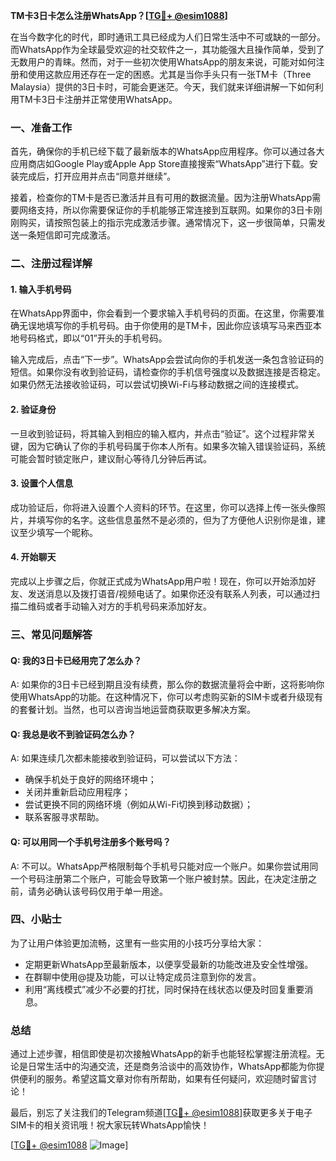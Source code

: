 **TM卡3日卡怎么注册WhatsApp？[[TG💪+ @esim1088](https://t.me/s/esim1088)]**

在当今数字化的时代，即时通讯工具已经成为人们日常生活中不可或缺的一部分。而WhatsApp作为全球最受欢迎的社交软件之一，其功能强大且操作简单，受到了无数用户的青睐。然而，对于一些初次使用WhatsApp的朋友来说，可能对如何注册和使用这款应用还存在一定的困惑。尤其是当你手头只有一张TM卡（Three Malaysia）提供的3日卡时，可能会更迷茫。今天，我们就来详细讲解一下如何利用TM卡3日卡注册并正常使用WhatsApp。

### 一、准备工作

首先，确保你的手机已经下载了最新版本的WhatsApp应用程序。你可以通过各大应用商店如Google Play或Apple App Store直接搜索“WhatsApp”进行下载。安装完成后，打开应用并点击“同意并继续”。

接着，检查你的TM卡是否已激活并且有可用的数据流量。因为注册WhatsApp需要网络支持，所以你需要保证你的手机能够正常连接到互联网。如果你的3日卡刚刚购买，请按照包装上的指示完成激活步骤。通常情况下，这一步很简单，只需发送一条短信即可完成激活。

### 二、注册过程详解

#### 1. 输入手机号码

在WhatsApp界面中，你会看到一个要求输入手机号码的页面。在这里，你需要准确无误地填写你的手机号码。由于你使用的是TM卡，因此你应该填写马来西亚本地号码格式，即以“01”开头的手机号码。

输入完成后，点击“下一步”。WhatsApp会尝试向你的手机发送一条包含验证码的短信。如果你没有收到验证码，请检查你的手机信号强度以及数据连接是否稳定。如果仍然无法接收验证码，可以尝试切换Wi-Fi与移动数据之间的连接模式。

#### 2. 验证身份

一旦收到验证码，将其输入到相应的输入框内，并点击“验证”。这个过程非常关键，因为它确认了你的手机号码属于你本人所有。如果多次输入错误验证码，系统可能会暂时锁定账户，建议耐心等待几分钟后再试。

#### 3. 设置个人信息

成功验证后，你将进入设置个人资料的环节。在这里，你可以选择上传一张头像照片，并填写你的名字。这些信息虽然不是必须的，但为了方便他人识别你是谁，建议至少填写一个昵称。

#### 4. 开始聊天

完成以上步骤之后，你就正式成为WhatsApp用户啦！现在，你可以开始添加好友、发送消息以及拨打语音/视频电话了。如果你还没有联系人列表，可以通过扫描二维码或者手动输入对方的手机号码来添加好友。

### 三、常见问题解答

#### Q: 我的3日卡已经用完了怎么办？
A: 如果你的3日卡已经到期且没有续费，那么你的数据流量将会中断，这将影响你使用WhatsApp的功能。在这种情况下，你可以考虑购买新的SIM卡或者升级现有的套餐计划。当然，也可以咨询当地运营商获取更多解决方案。

#### Q: 我总是收不到验证码怎么办？
A: 如果连续几次都未能接收到验证码，可以尝试以下方法：
- 确保手机处于良好的网络环境中；
- 关闭并重新启动应用程序；
- 尝试更换不同的网络环境（例如从Wi-Fi切换到移动数据）；
- 联系客服寻求帮助。

#### Q: 可以用同一个手机号注册多个账号吗？
A: 不可以。WhatsApp严格限制每个手机号只能对应一个账户。如果你尝试用同一个号码注册第二个账户，可能会导致第一个账户被封禁。因此，在决定注册之前，请务必确认该号码仅用于单一用途。

### 四、小贴士

为了让用户体验更加流畅，这里有一些实用的小技巧分享给大家：
- 定期更新WhatsApp至最新版本，以便享受最新的功能改进及安全性增强。
- 在群聊中使用@提及功能，可以让特定成员注意到你的发言。
- 利用“离线模式”减少不必要的打扰，同时保持在线状态以便及时回复重要消息。

### 总结

通过上述步骤，相信即使是初次接触WhatsApp的新手也能轻松掌握注册流程。无论是日常生活中的沟通交流，还是商务洽谈中的高效协作，WhatsApp都能为你提供便利的服务。希望这篇文章对你有所帮助，如果有任何疑问，欢迎随时留言讨论！

最后，别忘了关注我们的Telegram频道[[TG💪+ @esim1088](https://t.me/s/esim1088)]获取更多关于电子SIM卡的相关资讯哦！祝大家玩转WhatsApp愉快！

[[TG💪+ @esim1088](https://t.me/s/esim1088) ![Image](https://i.postimg.cc/4NQfJmqS/Snipaste-2025-05-13-00-14-12.png)]